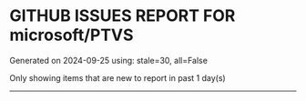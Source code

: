 
# GITHUB ISSUES REPORT FOR microsoft/PTVS


Generated on 2024-09-25 using: stale=30, all=False


Only showing items that are new to report in past 1 day(s)


---




















